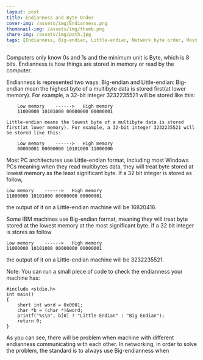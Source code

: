 ```yaml
---
layout: post
title: Endianness and Byte Order
cover-img: /assets/img/Endianness.png
thumbnail-img: /assets/img/thumb.png
share-img: /assets/img/path.jpg
tags: [Endianness, Big-endian, Little-endian, Network byte order, Host byte order]
---
```


Computers only know 0s and 1s and the minimum unit is Byte, which is 8 bits. Endianness is how things are stored in memory or read by the computer.

Endianness is represented two ways: Big-endian and Little-endian:
    Big-endian mean the highest byte of a multibyte data is stored first(at lower memory). For example, a 32-bit integer 3232235521 will be stored like this:

        Low memory    ------>   High memory
        11000000 10101000 00000000 00000001   

    Little-endian means the lowest byte of a multibyte data is stored first(at lower memory). For example, a 32-bit integer 3232235521 will be stored like this:

        Low memory    ------>   High memory
        00000001 00000000 10101000 11000000  

Most PC architectures use Little-endian format, including most Windows PCs meaning when they read multibytes data, they will treat byte stored at lowest memory as the least significant byte. If a 32 bit integer is stored as follow,

    Low memory    ------>   High memory
    11000000 10101000 00000000 00000001
the output of it on a Little-endian machine will be 16820416. 

Some IBM machines use Big-endian format, meaning they will treat byte stored at the lowest memory at the most significant byte. If a 32 bit integer is stores as follow

    Low memory    ------>   High memory
    11000000 10101000 00000000 00000001
the output of it on a Little-endian machine will be 3232235521.

Note: You can run a small piece of code to check the endianness your machine has:

    #include <stdio.h>
    int main() 
    {
        short int word = 0x0001;
        char *b = (char *)&word;
        printf("%s\n", b[0] ? "Little Endian" : "Big Endian");
        return 0;
    }

As you can see, there will be problem when machine with different endianness communicating with each other. In networking, in order to solve the problem, the standard is to always use Big-endianness when